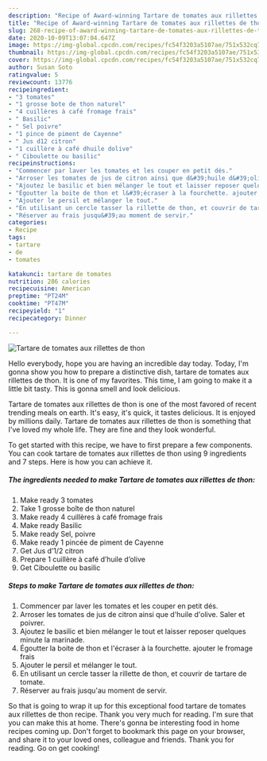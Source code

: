 ```yaml
---
description: "Recipe of Award-winning Tartare de tomates aux rillettes de thon"
title: "Recipe of Award-winning Tartare de tomates aux rillettes de thon"
slug: 268-recipe-of-award-winning-tartare-de-tomates-aux-rillettes-de-thon
date: 2020-10-09T13:07:04.647Z
image: https://img-global.cpcdn.com/recipes/fc54f3203a5107ae/751x532cq70/tartare-de-tomates-aux-rillettes-de-thon-photo-principale-de-la-recette.jpg
thumbnail: https://img-global.cpcdn.com/recipes/fc54f3203a5107ae/751x532cq70/tartare-de-tomates-aux-rillettes-de-thon-photo-principale-de-la-recette.jpg
cover: https://img-global.cpcdn.com/recipes/fc54f3203a5107ae/751x532cq70/tartare-de-tomates-aux-rillettes-de-thon-photo-principale-de-la-recette.jpg
author: Susan Soto
ratingvalue: 5
reviewcount: 13776
recipeingredient:
- "3 tomates"
- "1 grosse bote de thon naturel"
- "4 cuillères à café fromage frais"
- " Basilic"
- " Sel poivre"
- "1 pince de piment de Cayenne"
- " Jus d12 citron"
- "1 cuillère à café dhuile dolive"
- " Ciboulette ou basilic"
recipeinstructions:
- "Commencer par laver les tomates et les couper en petit dés."
- "Arroser les tomates de jus de citron ainsi que d&#39;huile d&#39;olive. Saler et poivrer."
- "Ajoutez le basilic et bien mélanger le tout et laisser reposer quelques minute la marinade."
- "Égoutter la boite de thon et l&#39;écraser à la fourchette. ajouter le fromage frais"
- "Ajouter le persil et mélanger le tout."
- "En utilisant un cercle tasser la rillette de thon, et couvrir de tartare de tomate."
- "Réserver au frais jusqu&#39;au moment de servir."
categories:
- Recipe
tags:
- tartare
- de
- tomates

katakunci: tartare de tomates 
nutrition: 286 calories
recipecuisine: American
preptime: "PT24M"
cooktime: "PT47M"
recipeyield: "1"
recipecategory: Dinner

---
```



![Tartare de tomates aux rillettes de thon](https://img-global.cpcdn.com/recipes/fc54f3203a5107ae/751x532cq70/tartare-de-tomates-aux-rillettes-de-thon-photo-principale-de-la-recette.jpg)

Hello everybody, hope you are having an incredible day today. Today, I'm gonna show you how to prepare a distinctive dish, tartare de tomates aux rillettes de thon. It is one of my favorites. This time, I am going to make it a little bit tasty. This is gonna smell and look delicious.



Tartare de tomates aux rillettes de thon is one of the most favored of recent trending meals on earth. It's easy, it's quick, it tastes delicious. It is enjoyed by millions daily. Tartare de tomates aux rillettes de thon is something that I've loved my whole life. They are fine and they look wonderful.


To get started with this recipe, we have to first prepare a few components. You can cook tartare de tomates aux rillettes de thon using 9 ingredients and 7 steps. Here is how you can achieve it.

<!--inarticleads1-->

##### The ingredients needed to make Tartare de tomates aux rillettes de thon:

1. Make ready 3 tomates
1. Take 1 grosse boîte de thon naturel
1. Make ready 4 cuillères à café fromage frais
1. Make ready  Basilic
1. Make ready  Sel, poivre
1. Make ready 1 pincée de piment de Cayenne
1. Get  Jus d’1/2 citron
1. Prepare 1 cuillère à café d’huile d’olive
1. Get  Ciboulette ou basilic




<!--inarticleads2-->

##### Steps to make Tartare de tomates aux rillettes de thon:

1. Commencer par laver les tomates et les couper en petit dés.
1. Arroser les tomates de jus de citron ainsi que d&#39;huile d&#39;olive. Saler et poivrer.
1. Ajoutez le basilic et bien mélanger le tout et laisser reposer quelques minute la marinade.
1. Égoutter la boite de thon et l&#39;écraser à la fourchette. ajouter le fromage frais
1. Ajouter le persil et mélanger le tout.
1. En utilisant un cercle tasser la rillette de thon, et couvrir de tartare de tomate.
1. Réserver au frais jusqu&#39;au moment de servir.




So that is going to wrap it up for this exceptional food tartare de tomates aux rillettes de thon recipe. Thank you very much for reading. I'm sure that you can make this at home. There's gonna be interesting food in home recipes coming up. Don't forget to bookmark this page on your browser, and share it to your loved ones, colleague and friends. Thank you for reading. Go on get cooking!
